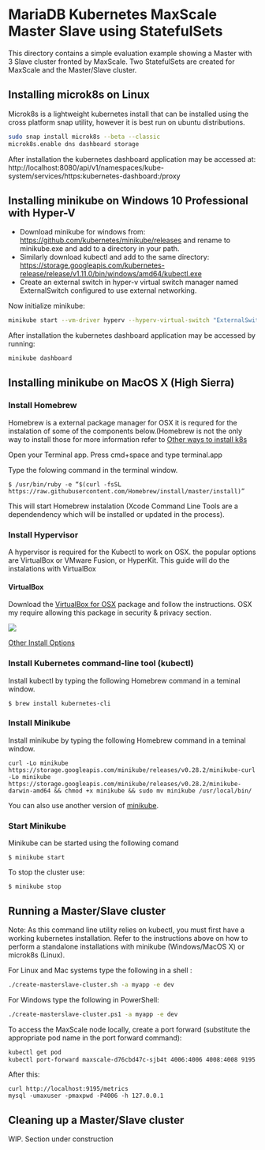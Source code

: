 # MariaDB Kubernetes MaxScale Master Slave using StatefulSets
This directory contains a simple evaluation example showing a Master with 3 Slave cluster fronted by MaxScale. Two StatefulSets are created for MaxScale and the Master/Slave cluster.

## Installing microk8s on Linux
Microk8s is a lightweight kubernetes install that can be installed using the cross
platform snap utility, however it is best run on ubuntu distributions.
```sh
sudo snap install microk8s --beta --classic
microk8s.enable dns dashboard storage
```

After installation the kubernetes dashboard application may be accessed at:
http://localhost:8080/api/v1/namespaces/kube-system/services/https:kubernetes-dashboard:/proxy

## Installing minikube on Windows 10 Professional with Hyper-V
- Download minikube for windows from: https://github.com/kubernetes/minikube/releases and rename to minikube.exe and add to a directory in your path.
- Similarly download kubectl and add to the same directory: https://storage.googleapis.com/kubernetes-release/release/v1.11.0/bin/windows/amd64/kubectl.exe
- Create an external switch in hyper-v virtual switch manager named ExternalSwitch configured to use external networking.

Now initialize minikube:
```sh
minikube start --vm-driver hyperv --hyperv-virtual-switch "ExternalSwitch"
```

After installation the kubernetes dashboard application may be accessed by running:
```sh
minikube dashboard
```

## Installing minikube on MacOS X (High Sierra)

### Install Homebrew
Homebrew is a external package manager for OSX it is requred for the instalation of some of the components below.(Homebrew is not the only way to install those for more information refer to [Other ways to install k8s](https://kubernetes.io/docs/tasks/tools/install-kubectl/#install-with-macports-on-macos)

Open your Terminal app. Press cmd+space and type terminal.app

Type the folowing command in the terminal window.

```$ /usr/bin/ruby -e “$(curl -fsSL https://raw.githubusercontent.com/Homebrew/install/master/install)”```

This will start Homebrew instalation (Xcode Command Line Tools are a dependendency which will be installed or updated in the process).

### Install Hypervisor
A hypervisor is required for the Kubectl to work on OSX. the popular options are  VirtualBox or VMware Fusion, or HyperKit. This guide will do the instalations with VirtualBox

#### VirtualBox
Download the [VirtualBox for OSX](https://download.virtualbox.org/virtualbox/5.2.18/VirtualBox-5.2.18-124319-OSX.dmg) package and follow the instructions. OSX my require allowing this package in security & privacy section. 

![](screen1.jpg)

[Other Install Options](https://www.virtualbox.org/wiki/Downloads)

### Install Kubernetes command-line tool (kubectl)
Install kubectl by typing the following Homebrew command in a teminal window. 

```$ brew install kubernetes-cli```

### Install Minikube
Install minikube by typing the following Homebrew command in a teminal window. 

```curl -Lo minikube https://storage.googleapis.com/minikube/releases/v0.28.2/minikube-curl -Lo minikube https://storage.googleapis.com/minikube/releases/v0.28.2/minikube-darwin-amd64 && chmod +x minikube && sudo mv minikube /usr/local/bin/```

You can also use another version of [minikube](https://github.com/kubernetes/minikube/releases).

### Start Minikube
Minikube can be started using the following comand

``` $ minikube start ```

To stop the cluster use:

``` $ minikube stop ```

## Running a Master/Slave cluster
Note: As this command line utility relies on kubectl, you must first have a working kubernetes installation. Refer to the instructions above on how to perform a standalone installations with minikube (Windows/MacOS X) or microk8s (Linux).

For Linux and Mac systems type the following in a shell :

```sh
./create-masterslave-cluster.sh -a myapp -e dev
```

For Windows type the following in PowerShell:

```sh
./create-masterslave-cluster.ps1 -a myapp -e dev
```

To access the MaxScale node locally, create a port forward (substitute the appropriate pod name in the port forward command):

```sh
kubectl get pod
kubectl port-forward maxscale-d76cbd47c-sjb4t 4006:4006 4008:4008 9195:9195
```

After this:

```
curl http://localhost:9195/metrics
mysql -umaxuser -pmaxpwd -P4006 -h 127.0.0.1
```

## Cleaning up a Master/Slave cluster
WIP. Section under construction